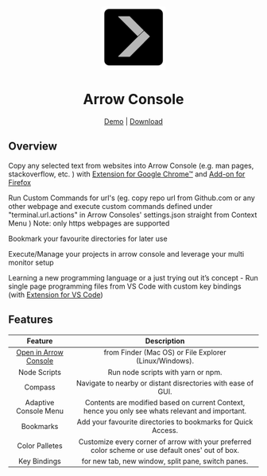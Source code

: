 <div align="center">

<p align="center">
  <a aria-label="Arrow logo" href="https://thevoyagingstar.com">
    <img src="./assets/128x128.png">
  </a>
</p>  

# Arrow Console
[Demo](https://youtu.be/AGQnln7L_Is) | [Download](https://github.com/thevoyagingstar/arrow/releases)
</div >

## Overview

Copy any selected text from websites into Arrow Console (e.g. man pages, stackoverflow, etc. )
with [Extension for Google Chrome™](https://chrome.google.com/webstore/detail/arrow-console/ieilplcfnhegipiglipofndmljifomii) and [Add-on for Firefox](https://addons.mozilla.org/en-GB/firefox/addon/arrow-console/)

Run Custom Commands for url's (eg. copy repo url from Github.com or any other webpage and execute custom commands defined under "terminal.url.actions" in Arrow Consoles' settings.json straight from Context Menu )
Note: only https webpages are supported

Bookmark your favourite directories for later use

Execute/Manage your projects in arrow console and leverage your multi monitor setup

Learning a new programming language or a just trying out it’s concept - Run single page programming files from VS Code with custom key bindings
(with [Extension for VS Code](https://marketplace.visualstudio.com/items?itemName=thevoyagingstar.arrow))

## Features

| Feature | Description | 
| :---: | :---: | 
| [Open in Arrow Console](OpenInArrow.md) | from Finder (Mac OS) or File Explorer (Linux/Windows). |
| Node Scripts | Run node scripts with yarn or npm. |
| Compass  |  Navigate to nearby or distant disrectories with ease of GUI. | 
| Adaptive Console Menu | Contents are modified based on current Context, hence you only see whats relevant and important. | 
|  Bookmarks | Add your favourite directories to bookmarks for Quick Access. | 
| Color Palletes | Customize every corner of arrow with your preferred color scheme or use default ones' out of box. | 
| Key Bindings |  for new tab, new window, split pane, switch panes. | 
